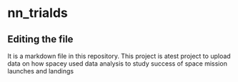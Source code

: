 # nn_trialds
## Editing the file
It is a markdown file in this repository.
This project is atest project to upload data on how spacey used data analysis to study success of space mission launches and landings

